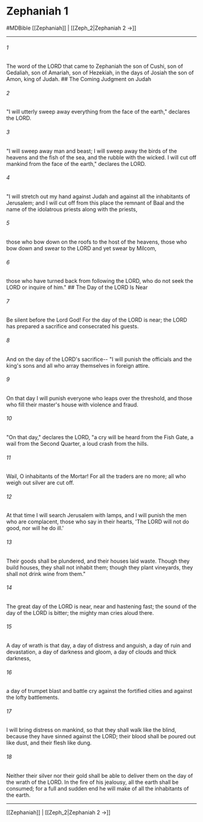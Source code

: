 # Zephaniah 1
#MDBible
[[Zephaniah]] | [[Zeph_2|Zephaniah 2 →]]

***

###### 1 
The word of the LORD that came to Zephaniah the son of Cushi, son of Gedaliah, son of Amariah, son of Hezekiah, in the days of Josiah the son of Amon, king of Judah. ## The Coming Judgment on Judah 

###### 2 
"I will utterly sweep away everything from the face of the earth," declares the LORD. 

###### 3 
"I will sweep away man and beast; I will sweep away the birds of the heavens and the fish of the sea, and the rubble with the wicked. I will cut off mankind from the face of the earth," declares the LORD. 

###### 4 
"I will stretch out my hand against Judah and against all the inhabitants of Jerusalem; and I will cut off from this place the remnant of Baal and the name of the idolatrous priests along with the priests, 

###### 5 
those who bow down on the roofs to the host of the heavens, those who bow down and swear to the LORD and yet swear by Milcom, 

###### 6 
those who have turned back from following the LORD, who do not seek the LORD or inquire of him." ## The Day of the LORD Is Near 

###### 7 
Be silent before the Lord God! For the day of the LORD is near; the LORD has prepared a sacrifice and consecrated his guests. 

###### 8 
And on the day of the LORD's sacrifice-- "I will punish the officials and the king's sons and all who array themselves in foreign attire. 

###### 9 
On that day I will punish everyone who leaps over the threshold, and those who fill their master's house with violence and fraud. 

###### 10 
"On that day," declares the LORD, "a cry will be heard from the Fish Gate, a wail from the Second Quarter, a loud crash from the hills. 

###### 11 
Wail, O inhabitants of the Mortar! For all the traders are no more; all who weigh out silver are cut off. 

###### 12 
At that time I will search Jerusalem with lamps, and I will punish the men who are complacent, those who say in their hearts, 'The LORD will not do good, nor will he do ill.' 

###### 13 
Their goods shall be plundered, and their houses laid waste. Though they build houses, they shall not inhabit them; though they plant vineyards, they shall not drink wine from them." 

###### 14 
The great day of the LORD is near, near and hastening fast; the sound of the day of the LORD is bitter; the mighty man cries aloud there. 

###### 15 
A day of wrath is that day, a day of distress and anguish, a day of ruin and devastation, a day of darkness and gloom, a day of clouds and thick darkness, 

###### 16 
a day of trumpet blast and battle cry against the fortified cities and against the lofty battlements. 

###### 17 
I will bring distress on mankind, so that they shall walk like the blind, because they have sinned against the LORD; their blood shall be poured out like dust, and their flesh like dung. 

###### 18 
Neither their silver nor their gold shall be able to deliver them on the day of the wrath of the LORD. In the fire of his jealousy, all the earth shall be consumed; for a full and sudden end he will make of all the inhabitants of the earth. 

***

[[Zephaniah]] | [[Zeph_2|Zephaniah 2 →]]
